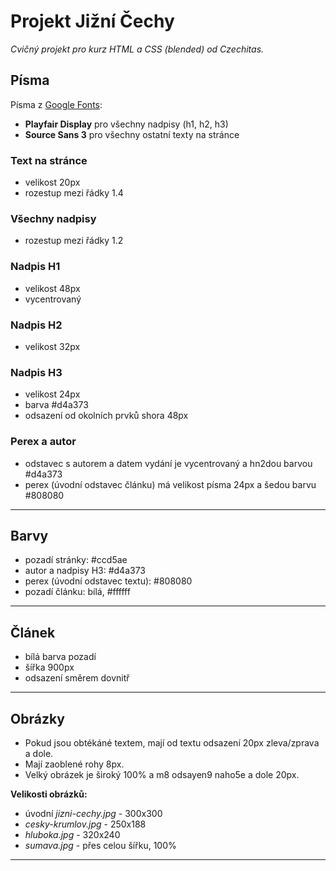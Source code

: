 # Projekt Jižní Čechy

*Cvičný projekt pro kurz HTML a CSS (blended) od Czechitas.*

## Písma

Písma z [Google Fonts](https://fonts.google.com):
- **Playfair Display** pro všechny nadpisy (h1, h2, h3)
- **Source Sans 3** pro všechny ostatní texty na stránce

### Text na stránce
- velikost 20px
- rozestup mezi řádky 1.4

### Všechny nadpisy
- rozestup mezi řádky 1.2

### Nadpis H1
- velikost 48px
- vycentrovaný

### Nadpis H2
- velikost 32px

### Nadpis H3
- velikost 24px
- barva #d4a373
- odsazení od okolních prvků shora 48px

### Perex a autor
- odstavec s autorem a datem vydání je vycentrovaný a hn2dou barvou #d4a373
- perex (úvodní odstavec článku) má velikost písma 24px a šedou barvu #808080

---

## Barvy

- pozadí stránky: #ccd5ae
- autor a nadpisy H3: #d4a373
- perex (úvodní odstavec textu): #808080
- pozadí článku: bílá, #ffffff

---

## Článek

- bílá barva pozadí
- šířka 900px
- odsazení směrem dovnitř

---

## Obrázky

- Pokud jsou obtékáné textem, mají od textu odsazení 20px zleva/zprava a dole.
- Mají zaoblené rohy 8px.
- Velký obrázek je široký 100% a m8 odsayen9 naho5e a dole 20px.

**Velikosti obrázků:**
- úvodní *jizni-cechy.jpg* - 300x300
- *cesky-krumlov.jpg* - 250x188
- *hluboka.jpg* - 320x240
- *sumava.jpg* - přes celou šířku, 100%

---
